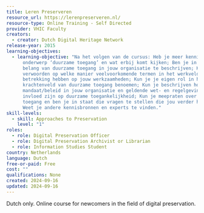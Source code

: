 ```yaml
---
title: Leren Preserveren
resource_url: https://lerenpreserveren.nl/
resource-type: Online Training - Self Directed
provider: VHIC Faculty
creators:
  - creator: Dutch Digital Heritage Network
release-year: 2015
learning-objectives:
  - learning-objective: "Na het volgen van de cursus: Heb je meer kennis over het
      onderwerp ‘duurzame toegang’ en wat erbij komt kijken; Ben je in staat het
      belang van duurzame toegang in jouw organisatie te beschrijven; Kun je
      verwoorden op welke manier veelvoorkomende termen in het werkveld
      betrekking hebben op jouw werkzaamheden; Kun je je eigen rol in het
      krachtenveld van duurzame toegang benoemen; Kun je beschrijven hoe het
      mandaat/beleid in jouw organisatie en geldende wet- en regelgeving van
      invloed zijn op duurzame toegankelijkheid; Kun je meepraten over duurzame
      toegang en ben je in staat die vragen te stellen die jou verder helpen;
      Weet je andere kennisbronnen en experts te vinden."
skill-levels:
  - skill: Approaches to Preservation
    level: "1"
roles:
  - role: Digital Preservation Officer
  - role: Digital Preservation Archivist or Librarian
  - role: Information Studies Student
country: Netherlands
language: Dutch
free-or-paid: Free
cost: ""
qualifications: None
created: 2024-09-16
updated: 2024-09-16
---
```

Dutch only. Online course for newcomers in the field of digital preservation.
